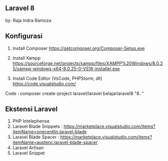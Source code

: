 ## Laravel 8

by: Raja Indra Ramoza

## Konfigurasi

1.  Install Composer
    https://getcomposer.org/Composer-Setup.exe
2.  Install Xampp
    https://sourceforge.net/projects/xampp/files/XAMPP%20Windows/8.0.25/xampp-windows-x64-8.0.25-0-VS16-installer.exe

3.  Install Code Editor (VsCode, PHPStorm, dll)
    https://code.visualstudio.com/

Code :
composer create-project laravel/laravel belajarlaravel8 "8._._"

## Ekstensi Laravel

1. PHP Intelephense
2. Laravel Blade Snippets :
   https://marketplace.visualstudio.com/items?itemName=onecentlin.laravel-blade
3. Laravel Blade Spacer : https://marketplace.visualstudio.com/items?itemName=austenc.laravel-blade-spacer
4. Laravel Artisan
5. Laravel Snippet
